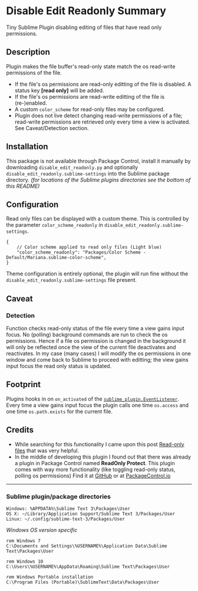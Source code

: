 # Disable Edit Readonly Summary
Tiny Sublime Plugin disabling editing of files that have read only 
permissions. 

## Description
Plugin makes the file buffer's read-only state match the os read-write 
permissions of the file.  

- If the file's os permissions are read-only editting of the file is 
disabled. A status key **[read only]** will be added.
- If the file's os permissions are read-write editting of the file is 
(re-)enabled.
- A custom `color_scheme` for read-only files may be configured.
- Plugin does not live detect changing read-write permissions of a 
file; read-write permissions are retrieved only every time a view is 
activated. See Caveat/Detection section.

## Installation
This package is not available through Package Control, install it 
manually by downloading `disable_edit_readonly.py` and optionally 
`disable_edit_readonly.sublime-settings` into the Sublime package 
directory. *(for locations of the Sublime plugins directories see the 
bottom of this README)*

## Configuration
Read only files can be displayed with a custom theme. This is 
controlled by the parameter `color_scheme_readonly` in 
`disable_edit_readonly.sublime-settings`. 
```
{
    // Color scheme applied to read only files (Light blue)
    "color_scheme_readonly": "Packages/Color Scheme - Default/Mariana.sublime-color-scheme",
}
```
Theme configuration is entirely optional, the plugin will run fine 
without the `disable_edit_readonly.sublime-settings` file present.

## Caveat
### Detection
Function checks read-only status of the file every time a view gains 
input focus. No (polling) background commands are run to check the os 
permissions. Hence if a file os permission is changed in the background 
it will only be reflected once the view of the current file deactivates 
and reactivates. In my case (many cases) I will modify the os 
permissions in one window and come back to Sublime to proceed with 
editting; the view gains input focus the read only status is updated.

## Footprint
Plugins hooks in on `on_activated` of the 
[`sublime_plugin.EventListener`](https://www.sublimetext.com/docs/3/api_reference.html#sublime_plugin.EventListener). 
Every time a view gains input focus the plugin calls one time 
`os.access` and one time `os.path.exists` for the current file. 

## Credits
- While searching for this functionality I came upon this post 
[Read-only files](https://forum.sublimetext.com/t/read-only-files/5102) 
that was very helpful. 
- In the middle of developing this plugin I found out that there was 
already a plugin in Package Control named **ReadOnly Protect**. This 
plugin comes with way more functionality (like toggling read-only 
status, polling os permissions) Find it at 
[GitHub](https://github.com/ivellioscolin/sublime-plugin-readonlyprotect) 
or at [PackageControl.io](https://packagecontrol.io/packages/ReadonlyProtect)

---

### Sublime plugin/package directories
```
Windows: %APPDATA%\Sublime Text 3\Packages\User
OS X: ~/Library/Application Support/Sublime Text 3/Packages/User
Linux: ~/.config/sublime-text-3/Packages/User
```
*Windows OS version specific*
```
rem Windows 7
C:\Documents and Settings\%USERNAME%\Application Data\Sublime Text\Packages\User

rem Windows 10
C:\Users\%USERNAME%\AppData\Roaming\Sublime Text\Packages\User

rem Windows Portable installation
C:\Program Files (Portable)\SublimeText\Data\Packages\User
```
